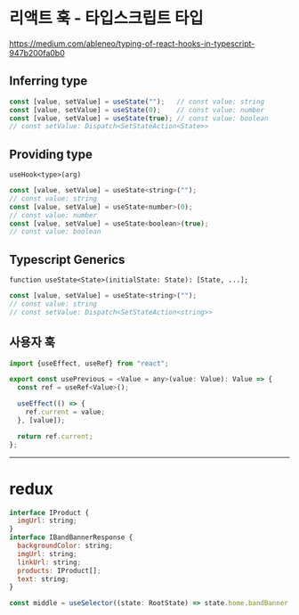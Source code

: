 # 리액트 훅 - 타입스크립트 타입
https://medium.com/ableneo/typing-of-react-hooks-in-typescript-947b200fa0b0

## Inferring type
```javascript
const [value, setValue] = useState("");   // const value: string
const [value, setValue] = useState(0);    // const value: number
const [value, setValue] = useState(true); // const value: boolean
// const setValue: Dispatch<SetStateAction<State>>
```

## Providing type
`useHook<type>(arg)`
```javascript
const [value, setValue] = useState<string>("");
// const value: string
const [value, setValue] = useState<number>(0);    
// const value: number
const [value, setValue] = useState<boolean>(true); 
// const value: boolean
```

## Typescript Generics
`function useState<State>(initialState: State): [State, ...];`

```javascript
const [value, setValue] = useState<string>("");
// const value: string
// const setValue: Dispatch<SetStateAction<string>>
```


## 사용자 훅
```javascript
import {useEffect, useRef} from "react";

export const usePrevious = <Value = any>(value: Value): Value => {
  const ref = useRef<Value>();

  useEffect(() => {
    ref.current = value;
  }, [value]);

  return ref.current;
};
```

-----

# redux 
```javascript
interface IProduct {
  imgUrl: string;
}
interface IBandBannerResponse {
  backgroundColor: string;
  imgUrl: string;
  linkUrl: string;
  products: IProduct[];
  text: string;
}

const middle = useSelector((state: RootState) => state.home.bandBanner.middle ?? {}) as IBandBannerResponse;
```